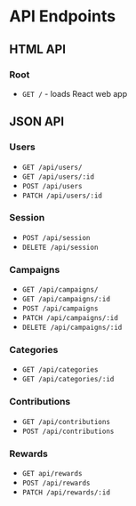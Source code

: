 
# API Endpoints

## HTML API

### Root

- `GET /` - loads React web app

## JSON API

### Users

- `GET /api/users/`
- `GET /api/users/:id`
- `POST /api/users`
- `PATCH /api/users/:id`

### Session

- `POST /api/session`
- `DELETE /api/session`

### Campaigns

- `GET /api/campaigns/`
- `GET /api/campaigns/:id`
- `POST /api/campaigns`
- `PATCH /api/campaigns/:id`
- `DELETE /api/campaigns/:id`

### Categories
- `GET /api/categories`
- `GET /api/categories/:id`

### Contributions
- `GET /api/contributions`
- `POST /api/contributions`

### Rewards
- `GET api/rewards`
- `POST /api/rewards`
- `PATCH /api/rewards/:id`
